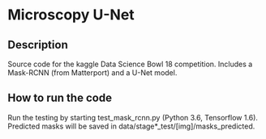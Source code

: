 # Microscopy U-Net
## Description
Source code for the kaggle Data Science Bowl 18 competition. Includes a Mask-RCNN (from Matterport) and a U-Net model.

## How to run the code
Run the testing by starting test_mask_rcnn.py (Python 3.6, Tensorflow 1.6). Predicted masks will be saved in data/stage*_test/[img]/masks_predicted.
